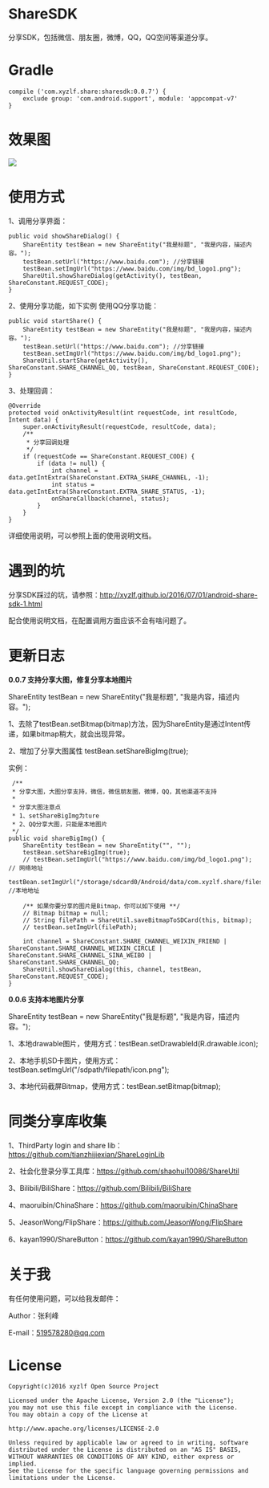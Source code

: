 # ShareSDK
分享SDK，包括微信、朋友圈，微博，QQ，QQ空间等渠道分享。

# Gradle
    
    compile ('com.xyzlf.share:sharesdk:0.0.7') {
    	exclude group: 'com.android.support', module: 'appcompat-v7'
    }


# 效果图
<img src="share.png"/>

# 使用方式

1、调用分享界面：

	public void showShareDialog() {
        ShareEntity testBean = new ShareEntity("我是标题", "我是内容，描述内容。");
        testBean.setUrl("https://www.baidu.com"); //分享链接
        testBean.setImgUrl("https://www.baidu.com/img/bd_logo1.png");
        ShareUtil.showShareDialog(getActivity(), testBean, ShareConstant.REQUEST_CODE);
    }

2、使用分享功能，如下实例 使用QQ分享功能：

	public void startShare() {
        ShareEntity testBean = new ShareEntity("我是标题", "我是内容，描述内容。");
        testBean.setUrl("https://www.baidu.com"); //分享链接
        testBean.setImgUrl("https://www.baidu.com/img/bd_logo1.png");
        ShareUtil.startShare(getActivity(), ShareConstant.SHARE_CHANNEL_QQ, testBean, ShareConstant.REQUEST_CODE);
    }

3、处理回调：

	@Override
    protected void onActivityResult(int requestCode, int resultCode, Intent data) {
        super.onActivityResult(requestCode, resultCode, data);
        /**
         * 分享回调处理
         */
        if (requestCode == ShareConstant.REQUEST_CODE) {
            if (data != null) {
                int channel = data.getIntExtra(ShareConstant.EXTRA_SHARE_CHANNEL, -1);
                int status = data.getIntExtra(ShareConstant.EXTRA_SHARE_STATUS, -1);
                onShareCallback(channel, status);
            }
        }
    }

详细使用说明，可以参照上面的使用说明文档。

# 遇到的坑

分享SDK踩过的坑，请参照：<http://xyzlf.github.io/2016/07/01/android-share-sdk-1.html>

配合使用说明文档，在配置调用方面应该不会有啥问题了。

# 更新日志

**0.0.7 支持分享大图，修复分享本地图片**

ShareEntity testBean = new ShareEntity("我是标题", "我是内容，描述内容。");

1、去除了testBean.setBitmap(bitmap)方法，因为ShareEntity是通过Intent传递，如果bitmap稍大，就会出现异常。

2、增加了分享大图属性 testBean.setShareBigImg(true);

实例：

	 /**
     * 分享大图，大图分享支持，微信，微信朋友圈，微博，QQ，其他渠道不支持
     *
     * 分享大图注意点
     * 1、setShareBigImg为ture
     * 2、QQ分享大图，只能是本地图片
     */
    public void shareBigImg() {
        ShareEntity testBean = new ShareEntity("", "");
        testBean.setShareBigImg(true);
		// testBean.setImgUrl("https://www.baidu.com/img/bd_logo1.png"); // 网络地址
        testBean.setImgUrl("/storage/sdcard0/Android/data/com.xyzlf.share/files/com.xyzlf.share_share_pic.png"); //本地地址

        /** 如果你要分享的图片是Bitmap，你可以如下使用 **/
		// Bitmap bitmap = null;
		// String filePath = ShareUtil.saveBitmapToSDCard(this, bitmap);
		// testBean.setImgUrl(filePath);

        int channel = ShareConstant.SHARE_CHANNEL_WEIXIN_FRIEND | ShareConstant.SHARE_CHANNEL_WEIXIN_CIRCLE | ShareConstant.SHARE_CHANNEL_SINA_WEIBO | ShareConstant.SHARE_CHANNEL_QQ;
        ShareUtil.showShareDialog(this, channel, testBean, ShareConstant.REQUEST_CODE);
    }


**0.0.6 支持本地图片分享**

ShareEntity testBean = new ShareEntity("我是标题", "我是内容，描述内容。");

1、本地drawable图片，使用方式：testBean.setDrawableId(R.drawable.icon);

2、本地手机SD卡图片，使用方式：testBean.setImgUrl("/sdpath/filepath/icon.png");

3、本地代码截屏Bitmap，使用方式：testBean.setBitmap(bitmap);

# 同类分享库收集

1、ThirdParty login and share lib：<https://github.com/tianzhijiexian/ShareLoginLib>

2、社会化登录分享工具库：<https://github.com/shaohui10086/ShareUtil>

3、Bilibili/BiliShare：<https://github.com/Bilibili/BiliShare>

4、maoruibin/ChinaShare：<https://github.com/maoruibin/ChinaShare>

5、JeasonWong/FlipShare：<https://github.com/JeasonWong/FlipShare>

6、kayan1990/ShareButton：<https://github.com/kayan1990/ShareButton>

# 关于我
有任何使用问题，可以给我发邮件：

Author：张利峰

E-mail：519578280@qq.com

# License

    Copyright(c)2016 xyzlf Open Source Project
    
    Licensed under the Apache License, Version 2.0 (the "License");
    you may not use this file except in compliance with the License.
    You may obtain a copy of the License at
    
    http://www.apache.org/licenses/LICENSE-2.0
    
    Unless required by applicable law or agreed to in writing, software
    distributed under the License is distributed on an "AS IS" BASIS,
    WITHOUT WARRANTIES OR CONDITIONS OF ANY KIND, either express or implied.
    See the License for the specific language governing permissions and
    limitations under the License.